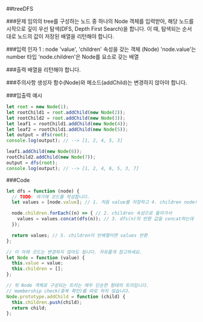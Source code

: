 ##treeDFS

###문제
임의의 tree를 구성하는 노드 중 하나의 Node 객체를 입력받아, 해당 노드를 시작으로 깊이 우선 탐색(DFS, Depth First Search)을 합니다. 이 때, 탐색되는 순서대로 노드의 값이 저장된 배열을 리턴해야 합니다.

###입력
인자 1 : node
'value', 'children' 속성을 갖는 객체 (Node)
'node.value'는 number 타입
'node.children'은 Node를 요소로 갖는 배열

###출력
배열을 리턴해야 합니다.

###주의사항
생성자 함수(Node)와 메소드(addChild)는 변경하지 않아야 합니다.

###입출력 예시
```js
let root = new Node(1);
let rootChild1 = root.addChild(new Node(2));
let rootChild2 = root.addChild(new Node(3));
let leaf1 = rootChild1.addChild(new Node(4));
let leaf2 = rootChild1.addChild(new Node(5));
let output = dfs(root);
console.log(output); // --> [1, 2, 4, 5, 3]

leaf1.addChild(new Node(6));
rootChild2.addChild(new Node(7));
output = dfs(root);
console.log(output); // --> [1, 2, 4, 6, 5, 3, 7]
```

###Code
```js
let dfs = function (node) {
  // TODO: 여기에 코드를 작성합니다.
  let values = [node.value]; // 1. 처음 value를 저장하고 4. children node의 첫번째 value를 저장하고

  node.children.forEach((n) => { // 2. children 속성으로 들어가서 
    values = values.concat(dfs(n)); // 3. dfs(n)의 반환 값을 concat하는데 
  });

  return values; // 5. children이 빈배열이면 values 반환
};

// 이 아래 코드는 변경하지 않아도 됩니다. 자유롭게 참고하세요.
let Node = function (value) {
  this.value = value;
  this.children = [];
};

// 위 Node 객체로 구성되는 트리는 매우 단순한 형태의 트리입니다.
// membership check(중복 확인)를 따로 하지 않습니다.
Node.prototype.addChild = function (child) {
  this.children.push(child);
  return child;
};
````